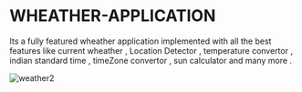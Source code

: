# WHEATHER-APPLICATION
Its a fully featured  wheather application implemented with all the best features like current wheather , Location Detector , temperature convertor , indian standard time , timeZone convertor , sun calculator and many more . 


![weather2](https://user-images.githubusercontent.com/50310860/86875305-cf940800-c0ff-11ea-85be-2a584b29be3c.gif)









